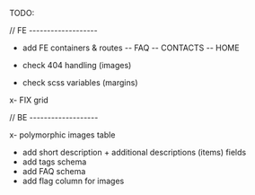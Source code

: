 TODO:

// FE -------------------

- add FE containers & routes
  -- FAQ
  -- CONTACTS
  -- HOME

- check 404 handling (images)
- check scss variables (margins)

x- FIX grid

// BE -------------------

x- polymorphic images table

- add short description + additional descriptions (items) fields
- add tags schema
- add FAQ schema
- add flag column for images
